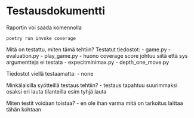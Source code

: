 # Testausdokumentti

Raportin voi saada komennolla
```
poetry run invoke coverage
```

Mitä on testattu, miten tämä tehtiin?
Testatut tiedostot:
    - game.py
    - evaluation.py
    - play_game.py
        - huono coverage score johtuu siitä että sys argumentteja ei testata
    - expecitminimax.py
    - depth_one_move.py

Tiedostot viellä testaamatta:
    - none

Minkälaisilla syötteillä testaus tehtiin?
    - testaus tapahtuu suurimmaksi osaksi eri lauta tilanteilla esim tyhjä lauta

Miten testit voidaan toistaa?
    - en ole ihan varma mitä on tarkoitus laittaa tähän kohtaan
